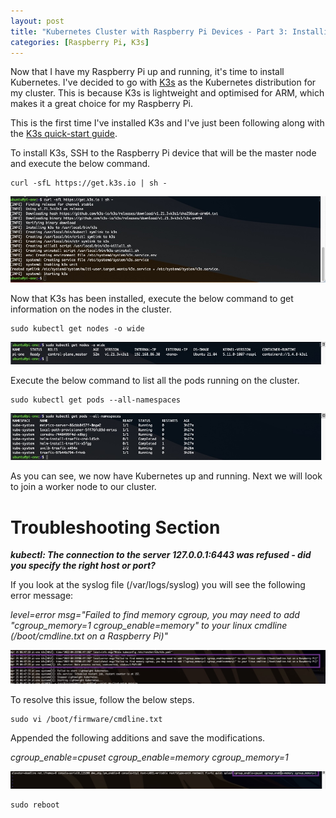 ```yaml
---
layout: post
title: "Kubernetes Cluster with Raspberry Pi Devices - Part 3: Installing Kubernetes onto the Master Node"
categories: [Raspberry Pi, K3s]
---
```


Now that I have my Raspberry Pi up and running, it's time to install Kubernetes. I've decided to go with [K3s](https://k3s.io/) as the Kubernetes distribution for my cluster. This is because K3s is lightweight and optimised for ARM, which makes it a great choice for my Raspberry Pi. 

This is the first time I've installed K3s and I've just been following along with the [K3s quick-start guide](https://rancher.com/docs/k3s/latest/en/quick-start/).

To install K3s, SSH to the Raspberry Pi device that will be the master node and execute the below command.

```
curl -sfL https://get.k3s.io | sh -
```

![](/docs/assets/images/raspberry-pi/k8s-setup/Install-k3s.jpg)

Now that K3s has been installed, execute the below command to get information on the nodes in the cluster.

```
sudo kubectl get nodes -o wide
```

![](/docs/assets/images/raspberry-pi/k8s-setup/MasterNodeStatus.jpg)

Execute the below command to list all the pods running on the cluster.

```
sudo kubectl get pods --all-namespaces
```

![](/docs/assets/images/raspberry-pi/k8s-setup/PodRunning.jpg)

As you can see, we now have Kubernetes up and running. Next we will look to join a worker node to our cluster.


# Troubleshooting Section

**_kubectl: The connection to the server 127.0.0.1:6443 was refused - did you specify the right host or port?_**

If you look at the syslog file (/var/logs/syslog) you will see the following error message:

_level=error msg="Failed to find memory cgroup, you may need to add \"cgroup_memory=1 cgroup_enable=memory\" to your linux cmdline (/boot/cmdline.txt on a Raspberry Pi)"_

![](/docs/assets/images/raspberry-pi/k8s-setup/kubectl_syslog_error.jpg)

To resolve this issue, follow the below steps.

```
sudo vi /boot/firmware/cmdline.txt 
```

Appended the following additions and save the modifications.

_cgroup_enable=cpuset cgroup_enable=memory cgroup_memory=1_

![](/docs/assets/images/raspberry-pi/k8s-setup/boot_cmdline_updated.jpg)


```
sudo reboot
```

